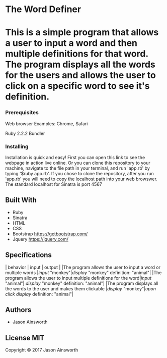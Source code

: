 # The Word Definer

# This is a simple program that allows a user to input a word and then multiple definitions for that word. The program displays all the words for the users and allows the user to click on a specific word to see it's definition.

### Prerequisites

Web browser
Examples: Chrome, Safari

Ruby 2.2.2
Bundler

### Installing

Installation is quick and easy! First you can open this link <!--HEROKU LINK HERE--> to see the webpage in action live online. Or you can clone this repository to your machine, navigate to the file path in your terminal, and run 'app.rb' by typing '$ruby app.rb'. If you chose to clone the repository, after you run 'app.rb' you will need to copy the localhost path into your web browswer. The standard localhost for Sinatra is port 4567

## Built With

* Ruby
* Sinatra
* HTML
* CSS
* Bootstrap https://getbootstrap.com/
* Jquery https://jquery.com/

## Specifications

| behavior |  input   |  output  |
|The program allows the user to input a word or multiple words |*input* "monkey"|*display* "monkey" definition: "animal"|
|The program allows the user to input multiple definitions for the word|*input* "animal"| *display* "monkey" definition: "animal"|
|The program displays all the words to the user and makes them clickable |*display* "monkey"|*upon click* *display* definition: "animal"|



## Authors

* Jason Ainsworth

## License MIT

Copyright © 2017 Jason Ainsworth
